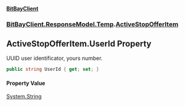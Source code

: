 #### [BitBayClient](./index.md 'index')
### [BitBayClient.ResponseModel.Temp](./BitBayClient-ResponseModel-Temp.md 'BitBayClient.ResponseModel.Temp').[ActiveStopOfferItem](./BitBayClient-ResponseModel-Temp-ActiveStopOfferItem.md 'BitBayClient.ResponseModel.Temp.ActiveStopOfferItem')
## ActiveStopOfferItem.UserId Property
UUID user identificator, yours number.  
```csharp
public string UserId { get; set; }
```
#### Property Value
[System.String](https://docs.microsoft.com/en-us/dotnet/api/System.String 'System.String')  
